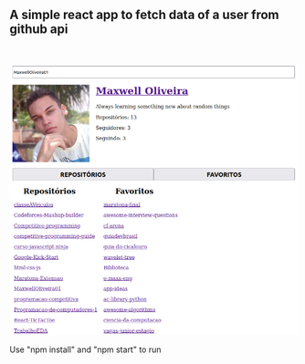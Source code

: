 ## A simple react app to fetch data of a user from github api

<br>

![image](/src/img/img.png)

Use "npm install" and "npm start" to run
